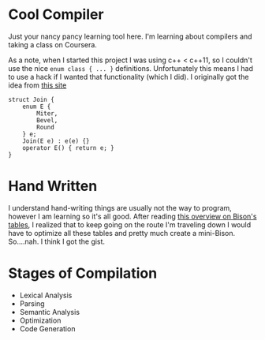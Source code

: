 Cool Compiler
=============

Just your nancy pancy learning tool here. I'm learning about compilers and taking a class on
Coursera.

As a note, when I started this project I was using c++ < c++11, so I couldn't use the nice
`enum class { ... }` definitions. Unfortunately this means I had to use a hack if I wanted 
that functionality (which I did). I originally got the idea from [this site](http://bourt.com/blog/?p=372)
```
struct Join {
	enum E {
		Miter,
		Bevel,
		Round
	} e;
	Join(E e) : e(e) {}
	operator E() { return e; }
}
```

Hand Written
============
I understand hand-writing things are usually not the way to program, however I am 
learning so it's all good. After reading [this overview on Bison's tables](http://www.cs.uic.edu/~spopuri/cparser.html),
I realized that to keep going on the route I'm traveling down I would have to optimize all these tables
and pretty much create a mini-Bison. So....nah. I think I got the gist.

Stages of Compilation
=====================
- Lexical Analysis
- Parsing
- Semantic Analysis
- Optimization
- Code Generation